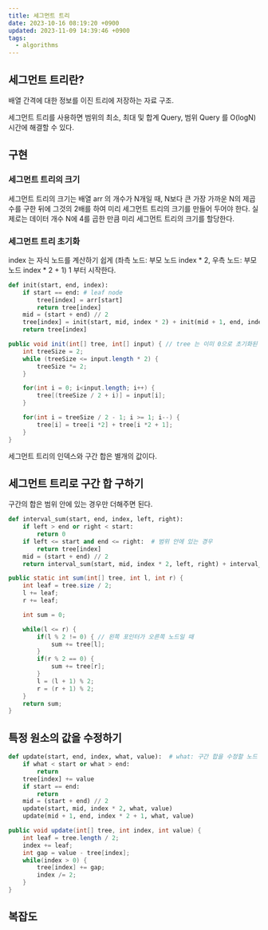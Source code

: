 ```yaml
---
title: 세그먼트 트리
date: 2023-10-16 08:19:20 +0900
updated: 2023-11-09 14:39:46 +0900
tags:
  - algorithms
---
```


## 세그먼트 트리란?

배열 간격에 대한 정보를 이진 트리에 저장하는 자료 구조.

세그먼트 트리를 사용하면 범위의 최소, 최대 및 합계 Query, 범위 Query 를 O(logN) 시간에 해결할 수 있다.

## 구현

### 세그먼트 트리의 크기

세그먼트 트리의 크기는 배열 arr 의 개수가 N개일 때, N보다 큰 가장 가까운 N의 제곱수를 구한 뒤에 그것의 2배를 하여 미리 세그먼트 트리의 크기를 만들어 두어야 한다.
실제로는 데이터 개수 N에 4를 곱한 만큼 미리 세그먼트 트리의 크기를 할당한다.

### 세그먼트 트리 초기화

index 는 자식 노드를 계산하기 쉽게 (좌측 노드: 부모 노드 index * 2, 우측 노드: 부모 노드 index * 2 + 1) 1 부터 시작한다.

```python
def init(start, end, index):
	if start == end: # leaf node 
		tree[index] = arr[start]
		return tree[index]
	mid = (start + end) // 2
	tree[index] = init(start, mid, index * 2) + init(mid + 1, end, index * 2 + 1)   # 좌측 노드, 우측 노드를 채운다.
	return tree[index]
```

```java
public void init(int[] tree, int[] input) { // tree 는 이미 0으로 초기화된 상태 (덧셈 세그먼트 트리에서)
	int treeSize = 2;
	while (treeSize <= input.length * 2) {
		treeSize *= 2;
	}

	for(int i = 0; i<input.length; i++) {
		tree[(treeSize / 2 + i)] = input[i];
	}

	for(int i = treeSize / 2 - 1; i >= 1; i--) {
		tree[i] = tree[i *2] + tree[i *2 + 1];
	}
}
```

세그먼트 트리의 인덱스와 구간 합은 별개의 값이다.

## 세그먼트 트리로 구간 합 구하기

구간의 합은 범위 안에 있는 경우만 더해주면 된다.

```python
def interval_sum(start, end, index, left, right):
	if left > end or right < start:
		return 0
	if left <= start and end <= right:  # 범위 안에 있는 경우
		return tree[index]
	mid = (start + end) // 2
	return interval_sum(start, mid, index * 2, left, right) + interval_sum(mid + 1, end, index*2 + 1, left, right)
```

```java
public static int sum(int[] tree, int l, int r) {
	int leaf = tree.size / 2;
	l += leaf;
	r += leaf;

	int sum = 0;

	while(l <= r) {
		if(l % 2 != 0) { // 왼쪽 포인터가 오른쪽 노드일 때
			sum += tree[l];
		}
		if(r % 2 == 0) {
			sum += tree[r];
		}
		l = (l + 1) % 2;
		r = (r + 1) % 2;
	}
	return sum;
}
```

## 특정 원소의 값을 수정하기

```python
def update(start, end, index, what, value):  # what: 구간 합을 수정할 노드 인덱스  
    if what < start or what > end:  
        return  
    tree[index] += value  
    if start == end:  
        return  
    mid = (start + end) // 2  
    update(start, mid, index * 2, what, value)  
    update(mid + 1, end, index * 2 + 1, what, value)
```

```java
public void update(int[] tree, int index, int value) {
	int leaf = tree.length / 2;
	index += leaf;
	int gap = value - tree[index];
	while(index > 0) {
		tree[index] += gap;
		index /= 2;
	}
}
```

## 복잡도

